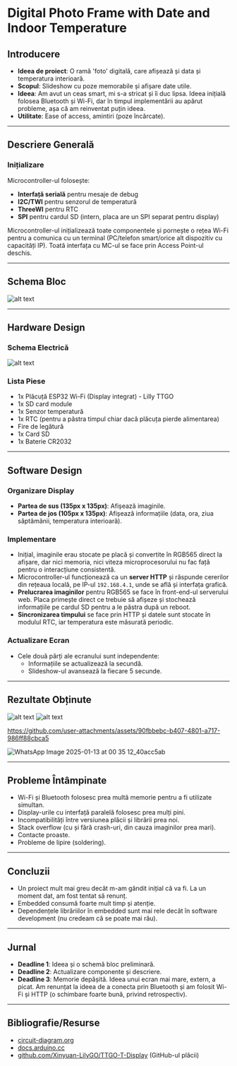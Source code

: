 # Digital Photo Frame with Date and Indoor Temperature

## Introducere
- **Ideea de proiect**: O ramă 'foto' digitală, care afișează și data și temperatura interioară.
- **Scopul**: Slideshow cu poze memorabile și afișare date utile.
- **Ideea**: Am avut un ceas smart, mi s-a stricat și îi duc lipsa. Ideea inițială folosea Bluetooth și Wi-Fi, dar în timpul implementării au apărut probleme, așa că am reinventat puțin ideea.
- **Utilitate**: Ease of access, amintiri (poze încărcate).

---

## Descriere Generală
### Inițializare
Microcontroller-ul folosește:
- **Interfață serială** pentru mesaje de debug
- **I2C/TWI** pentru senzorul de temperatură
- **ThreeWI** pentru RTC
- **SPI** pentru cardul SD (intern, placa are un SPI separat pentru display)

Microcontroller-ul inițializează toate componentele și pornește o rețea Wi-Fi pentru a comunica cu un terminal (PC/telefon smart/orice alt dispozitiv cu capacități IP). Toată interfața cu MC-ul se face prin Access Point-ul deschis.

---

## Schema Bloc
![alt text](image.png)

---

## Hardware Design
### Schema Electrică
![alt text](image-1.png)

### Lista Piese
- 1x Plăcuță ESP32 Wi-Fi (Display integrat) - Lilly TTGO
- 1x SD card module
- 1x Senzor temperatură
- 1x RTC (pentru a păstra timpul chiar dacă plăcuța pierde alimentarea)
- Fire de legătură
- 1x Card SD
- 1x Baterie CR2032

---

## Software Design
### Organizare Display
- **Partea de sus (135px x 135px)**: Afișează imaginile.
- **Partea de jos (105px x 135px)**: Afișează informațiile (data, ora, ziua săptămânii, temperatura interioară).

### Implementare
- Inițial, imaginile erau stocate pe placă și convertite în RGB565 direct la afișare, dar nici memoria, nici viteza microprocesorului nu fac față pentru o interacțiune consistentă.
- Microcontroller-ul funcționează ca un **server HTTP** și răspunde cererilor din rețeaua locală, pe IP-ul `192.168.4.1`, unde se află și interfața grafică.
- **Prelucrarea imaginilor** pentru RGB565 se face în front-end-ul serverului web. Placa primește direct ce trebuie să afișeze și stochează informațiile pe cardul SD pentru a le păstra după un reboot.
- **Sincronizarea timpului** se face prin HTTP și datele sunt stocate în modulul RTC, iar temperatura este măsurată periodic.

### Actualizare Ecran
- Cele două părți ale ecranului sunt independente:
  - Informațiile se actualizează la secundă.
  - Slideshow-ul avansează la fiecare 5 secunde.

---

## Rezultate Obținute
![alt text](image-2.png)
![alt text](<WhatsApp Image 2025-01-13 at 00.19.03_e5dcb533.jpg>)

https://github.com/user-attachments/assets/90fbbebc-b407-4801-a717-986ff88cbca5

![WhatsApp Image 2025-01-13 at 00 35 12_40acc5ab](https://github.com/user-attachments/assets/30addc94-98d6-48f6-9d1a-7842bac439dd)


---

## Probleme Întâmpinate
- Wi-Fi și Bluetooth folosesc prea multă memorie pentru a fi utilizate simultan.
- Display-urile cu interfață paralelă folosesc prea mulți pini.
- Incompatibilități între versiunea plăcii și librării prea noi.
- Stack overflow (cu și fără crash-uri, din cauza imaginilor prea mari).
- Contacte proaste.
- Probleme de lipire (soldering).

---

## Concluzii
- Un proiect mult mai greu decât m-am gândit inițial că va fi. La un moment dat, am fost tentat să renunț.
- Embedded consumă foarte mult timp și atenție.
- Dependențele librăriilor în embedded sunt mai rele decât în software development (nu credeam că se poate mai rău).

---

## Jurnal
- **Deadline 1**: Ideea și o schemă bloc preliminară.
- **Deadline 2**: Actualizare componente și descriere.
- **Deadline 3**: Memorie depășită. Ideea unui ecran mai mare, extern, a picat. Am renunțat la ideea de a conecta prin Bluetooth și am folosit Wi-Fi și HTTP (o schimbare foarte bună, privind retrospectiv).

---

## Bibliografie/Resurse
- [circuit-diagram.org](https://circuit-diagram.org)
- [docs.arduino.cc](https://docs.arduino.cc)
- [github.com/Xinyuan-LilyGO/TTGO-T-Display](https://github.com/Xinyuan-LilyGO/TTGO-T-Display) (GitHub-ul plăcii)
